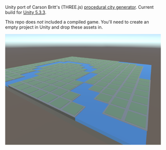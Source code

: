 Unity port of Carson Britt's (THREE.js) [procedural city generator](http://codepen.io/pieceoftoast/pen/ojVWdR). Current build for [Unity 5.3.3](https://unity3d.com/unity/whats-new/unity-5.3.3).

This repo does *not* included a compiled game. You'll need to create an empty project in Unity and drop these assets in.

![Screenshot](/Screenshots/2016-12-20.png?raw=true "Screenshot of Ground Generation")